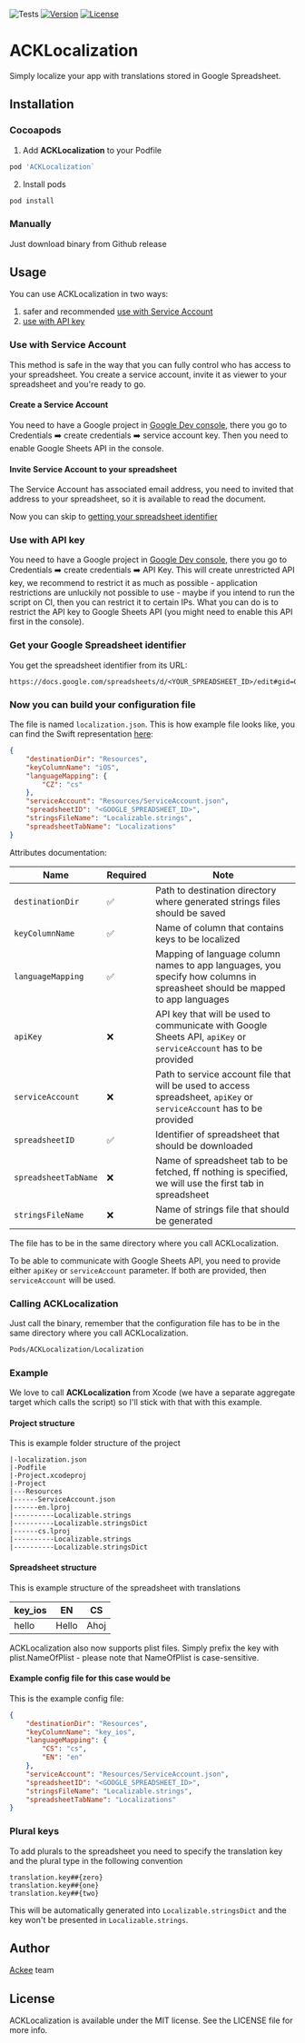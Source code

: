 ![Tests](https://github.com/AckeeCZ/ACKLocalization/workflows/Tests/badge.svg)
[![Version](https://img.shields.io/cocoapods/v/ACKLocalization.svg?style=flat)](http://cocoapods.org/pods/ACKLocalization)
[![License](https://img.shields.io/cocoapods/l/ACKLocalization.svg?style=flat)](http://cocoapods.org/pods/ACKLocalization)

# ACKLocalization

Simply localize your app with translations stored in Google Spreadsheet.

## Installation

### Cocoapods

1. Add **ACKLocalization** to your Podfile

```ruby
pod 'ACKLocalization`
```

2. Install pods
```bash
pod install
```

### Manually

Just download binary from Github release

## Usage

You can use ACKLocalization in two ways:
1. safer and recommended [use with Service Account](#use-with-service-account)
2. [use with API key](#use-with-api-key)

### Use with Service Account

This method is safe in the way that you can fully control who has access to your spreadsheet. You create a service account, invite it as viewer to your spreadsheet and you're ready to go.

#### Create a Service Account

You need to have a Google project in [Google Dev console](https://console.developers.google.com), there you go to Credentials ➡️ create credentials ➡️ service account key. Then you need to enable Google Sheets API in the console.

#### Invite Service Account to your spreadsheet

The Service Account has associated email address, you need to invited that address to your spreadsheet, so it is available to read the document.

Now you can skip to [getting your spreadsheet identifier](#get-your-google-spreadsheet-identifier)

### Use with API key

You need to have a Google project in [Google Dev console](https://console.developers.google.com), there you go to Credentials ➡️ create credentials ➡️ API Key. This will create unrestricted API key, we recommend to restrict it as much as possible - application restrictions are unluckily not possible to use - maybe if you intend to run the script on CI, then you can restrict it to certain IPs. What you can do is to restrict the API key to Google Sheets API (you might need to enable this API first in the console).

### Get your Google Spreadsheet identifier

You get the spreadsheet identifier from its URL:
```
https://docs.google.com/spreadsheets/d/<YOUR_SPREADSHEET_ID>/edit#gid=0
```

### Now you can build your configuration file

The file is named `localization.json`. This is how example file looks like, you can find the Swift representation [here](Sources/ACKLocalizationCore/Model/Configuration.swift):

```json
{
    "destinationDir": "Resources",
    "keyColumnName": "iOS",
    "languageMapping": {
        "CZ": "cs"
    },
    "serviceAccount": "Resources/ServiceAccount.json",
    "spreadsheetID": "<GOOGLE_SPREADSHEET_ID>",
    "stringsFileName": "Localizable.strings",
    "spreadsheetTabName": "Localizations"
}
```

Attributes documentation:

| Name | Required | Note |
| ---- | -------- | ---- |
| `destinationDir` | ✅ | Path to destination directory where generated strings files should be saved |
| `keyColumnName` | ✅ | Name of column that contains keys to be localized |
| `languageMapping` | ✅ | Mapping of language column names to app languages, you specify how columns in spreasheet should be mapped to app languages |
| `apiKey` | ❌ | API key that will be used to communicate with Google Sheets API, `apiKey` or `serviceAccount` has to be provided |
| `serviceAccount` | ❌ | Path to service account file that will be used to access spreadsheet, `apiKey` or `serviceAccount` has to be provided |
| `spreadsheetID` | ✅ | Identifier of spreadsheet that should be downloaded |
| `spreadsheetTabName` | ❌ | Name of spreadsheet tab to be fetched, ff nothing is specified, we will use the first tab in spreadsheet |
| `stringsFileName` | ❌ | Name of strings file that should be generated |

The file has to be in the same directory where you call ACKLocalization.

To be able to communicate with Google Sheets API, you need to provide either `apiKey` or `serviceAccount` parameter. If both are provided, then `serviceAccount` will be used.

### Calling ACKLocalization

Just call the binary, remember that the configuration file has to be in the same directory where you call ACKLocalization.

```bash
Pods/ACKLocalization/Localization
```

### Example

We love to call **ACKLocalization** from Xcode (we have a separate aggregate target which calls the script) so I'll stick with that with this example.

#### Project structure

This is example folder structure of the project
```
|-localization.json
|-Podfile
|-Project.xcodeproj
|-Project
|---Resources
|------ServiceAccount.json
|------en.lproj
|----------Localizable.strings
|----------Localizable.stringsDict
|------cs.lproj
|----------Localizable.strings
|----------Localizable.stringsDict
```

#### Spreadsheet structure

This is example structure of the spreadsheet with translations

| key_ios | EN    | CS   |
|---------|-------|------|
| hello   | Hello | Ahoj |

ACKLocalization also now supports plist files. Simply prefix the key with plist.NameOfPlist - please note that NameOfPlist is case-sensitive.

#### Example config file for this case would be

This is the example config file:
```json
{
    "destinationDir": "Resources",
    "keyColumnName": "key_ios",
    "languageMapping": {
        "CS": "cs",
        "EN": "en"
    },
    "serviceAccount": "Resources/ServiceAccount.json",
    "spreadsheetID": "<GOOGLE_SPREADSHEET_ID>",
    "stringsFileName": "Localizable.strings",
    "spreadsheetTabName": "Localizations"
}
```

### Plural keys

To add plurals to the spreadsheet you need to specify the translation key and the plural type in the following convention

```
translation.key##{zero}
translation.key##{one}
translation.key##{two}
```

This will be automatically generated into `Localizable.stringsDict` and the key won't be presented in `Localizable.strings`.

## Author

[Ackee](https://ackee.cz) team

## License

ACKLocalization is available under the MIT license. See the LICENSE file for more info.
